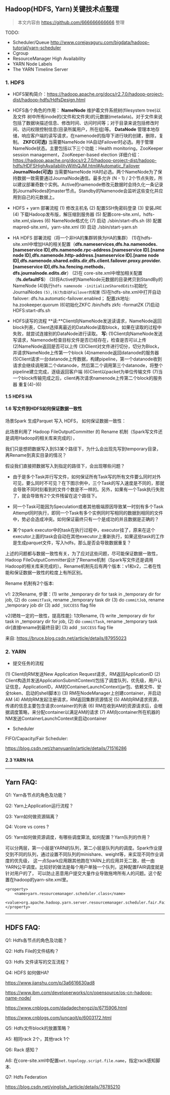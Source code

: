 ## Hadoop(HDFS, Yarn)关键技术点整理

> 本文内容由 https://github.com/666666666666 整理

TODO:

* Scheduler/Queue http://www.corejavaguru.com/bigdata/hadoop-tutorial/yarn-scheduler
* Cgroup
* ResourceManager High Availability
* YARN Node Labels
* The YARN Timeline Server


### 1. HDFS

* HDFS架构简介：https://hadoop.apache.org/docs/r2.7.0/hadoop-project-dist/hadoop-hdfs/HdfsDesign.html
 
* HDFS各个角色的作用：
  **NameNode**
维护着文件系统树(filesystem tree)以及文件 树中所有inode的(文件和文件夹)的元数据(metadata)。对于文件来说包括了数据块描述信息、修改时间、访问时间等；对于目录来说包括修改时间、访问权限控制信息(目录所属用户，所在组)等。
 **DataNode**
管理本地存储，响应客户端的读写请求，在namenode的指导下进行块的创建，删除，复制。
 **ZKFC(可选)**
当需要NameNode HA自动Failover时必选。用于管理NameNode状态。主要包括以下三个功能：Health monitoring，ZooKeeper session management，ZooKeeper-based election
详细介绍：https://hadoop.apache.org/docs/r2.7.0/hadoop-project-dist/hadoop-hdfs/HDFSHighAvailabilityWithQJM.html#Automatic_Failover
 **JournalNode(可选)**
 当需要NameNode HA时必选。两个NameNode为了保持数据一致需要通过JournalNode通信。最多允许 (N - 1) / 2个节点失败，所以建议部署奇数个实例。Active的namenode修改元数据时会持久化一条记录到JournalNodes的master节点。Standby的Namenode会监听这些变化并应用到自己的元数据上。
 
* HDFS + yarn 部署流程
 (1) 修改主机名
 (2) 配置SSH免密码登录
 (3) 安装JRE
 (4) 下载Hadoop发布版，解压缩到服务器
 (5) 配置core-site.xml，hdfs-site.xml,slaves
 (6) NameNode格式化
 (7) 启动 ./sbin/start-dfs.sh
 (8) 配置mapred-site.xml，yarn-site.xml
 (9) 启动 ./sbin/start-yarn.sh
 
* HA HDFS 部署流程（将一个非HA的集群转换为HA的集群）
 (1)在hdfs-site.xml中增加HA的相关配置（**dfs.nameservices**,**dfs.ha.namenodes.[nameservice ID]**,**dfs.namenode.rpc-address.[nameservice ID].[name node ID]**,**dfs.namenode.http-address.[nameservice ID].[name node ID]**,**dfs.namenode.shared.edits.dir**,**dfs.client.failover.proxy.provider.[nameservice ID]**,**dfs.ha.fencing.methods**，**dfs.journalnode.edits.dir**）
 (2)在 core-site.xml中增加相关配置（**fs.defaultFS**）
 (3)将Active的NameNode元数据的目录拷贝到StandBy的NameNode
 (4)执行`hdfs namenode -initializeSharedEdits`初始化JournalNodes
 `(5),(6)为自动Failover的配置`
 (5)在hdfs-site.xml中打开自动failover:
 dfs.ha.automatic-failover.enabled；
 配置zk地址:
 ha.zookeeper.quorum
 (6)初始化ZKFC
 /bin/hdfs zkfc -formatZK
 (7)启动HDFS:start-dfs.sh
 
* HDFS读写的流程 
**读:**Client向NameNode发送读请求，NameNode返回block列表，Client选择离最近的DataNode读取block，如果在读取的过程中失败，就尝试连接别的DataNode进行读取。
**写:**
(1)Client向NameNode发送写请求，Namenode检查目标文件是否已经存在，检查是否可以上传
(2)NameNode返回是否可以上传
(3)Client对文件进行切分，切分为Block，并请求NameNode上传第一个block
(4)namenode返回datanode的服务器
(5)Client请求一台datanode上传数据，构建pipeline，第一个datanode收到请求会继续调用第二个datanode，然后第二个调用第三个datanode，将整个pipeline建立完成，逐级返回客户端
(6)Client以packet为单位传输文件
(7)当一个block传输完成之后，client再次请求namenode上传第二个block的服务器 重复(4)-(6)

#### 1.5 HDFS HA

#### 1.6 写文件到HDFS如何保证数据一致性

场景Spark 生成Parquet 写入 HDFS， 如何保证数据一致性：

此场景利用了 Hadoop FileOutputCommitter 的 Rename 机制（Spark写文件还是调用Hadoop的相关库来完成的），

我们只是想把数据写入到S3某个路径下，为什么会出现先写到temporary目录，再Rename到真实目录的情况？

假设我们直接把数据写入到指定的路径下，会出现哪些问题？

* 由于是多个Task并行写文件，如何保证所有Task写的所有文件要么同时对外可见，要么同时不可见？在下图示例中，三个Task的写入速度是不同的，那就会导致不同时刻看到的文件个数是不一样的。另外，如果有一个Task执行失败了，就会导致有2个文件残留在这个路径下。

* 同一个Task可能因为Speculation或者其他极端原因导致某一时刻有多个Task Attempt同时执行，即同一个Task有多个实例同时写相同的数据到相同的文件中，势必会造成冲突。如何保证最终只有一个是成功的并且数据是正确的？

* 某个spark executor中的task在执行过程中，executor挂了，原来在这个executor上面的task会自动在其他executor上重新执行，如果这些task的工作是生成parquet文件，写入hdfs，那么是否会导致数据重复？

上述的问题都与数据一致性有关，为了应对这些问题，尽可能保证数据一致性，Hadoop FileOutputCommitter设计了Rename机制（Spark写文件还是调用Hadoop的相关库来完成的）。Rename机制先后有两个版本：v1和v2，二者在性能和保证数据一致性的粒度上有所区别。

Rename 机制有2个版本:

v1: 2次Rename, 步骤：(1) write _temporary dir for task in _temporary dir for job, (2) do `commitTask`, rename _temporary task dir (3) do `commitJob`, rename _temporary job dir (3) add `_SUCCESS` flag file

v2[牺牲一定的一致性，提高性能]: 1次Rename, (1) write _temporary dir for task in _temporary dir for job, (2) do `commitTask`, rename _temporary task dir[直接rename到最终目录] (3) add `_SUCCESS` flag file

来自: https://bruce.blog.csdn.net/article/details/87955023
 
### 2. YARN

* 提交任务的流程

(1) Client向RM发送New Application Request请求，RM返回ApplicationID
(2) Client构造并发送ApplicationSubmitContext(包括了调度队列，优先级，用户认证信息，ApplicationID，AM的ContainerLaunchContext(jar包、依赖文件、安全token、启动的shell脚本))
(3) RM在NodeManager上创建container，并启动AM
(4) AM向RM发起注册请求，RM返回集群资源情况
(5) AM向RM请求资源，传递的信息主要包含请求container的列表
(6) RM在收到AM的资源请求后，会根据调度策略，来分配container以满足AM的请求
(7) AM向container所在机器的NM发送ContainerLaunchContext来启动container

* Scheduler 

FIFO/Capacity/Fair Scheduler:

https://blog.csdn.net/zhanyuanlin/article/details/71516286

#### 2.3 YARN HA


---

## Yarn FAQ:

Q1: Yarn各节点的角色及功能？

Q2: Yarn上Application运行流程？

Q3: Yarn如何做资源隔离？

Q4: Vcore vs cores ?

Q5: Yarn如何做资源调度，有哪些调度算法, 如何配置？Yarn队列的作用？

可以分两层，第一小层是YARN的队列，第二小层是队列内的调度。Spark作业提交到不同的队列，通过设置不同队列的minishare、weight等，来实现不同作业调度的优先级，
这一点Spark应用跟其他跑在YARN上的应用并无二致，统一由YARN公平调度。比较好的做法是每个用户单独一个队列，这种配置FAIR调度就是针对用户的了，
可以防止恶意用户提交大量作业导致拖垮所有人的问题。这个配置在hadoop的yarn-site.xml里。

```
<property>
    <name>yarn.resourcemanager.scheduler.class</name>
    <value>org.apache.hadoop.yarn.server.resourcemanager.scheduler.fair.FairScheduler</value>
</property>
```

---

## HDFS FAQ:

Q1: Hdfs各节点的角色及功能？

Q2: Hdfs File的文件结构？

Q3: Hdfs 文件读写的交互流程？

Q4: HDFS 如何做HA?

https://www.jianshu.com/p/3a6616630ad8

https://www.ibm.com/developerworks/cn/opensource/os-cn-hadoop-name-node/

https://www.cnblogs.com/dadadechengzi/p/6715906.html

https://www.cnblogs.com/juncaoit/p/6003172.html

Q5: Hdfs文件block的放置策略？

A5: 相同rack 2个，其他rack 1个

Q6: Rack 感知？

A6: 在core-site.xml中配置`net.topology.script.file.name`，指定rack感知脚本.

Q7: Hdfs Federation

https://blog.csdn.net/yinglish_/article/details/76785210

